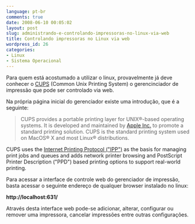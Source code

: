 ```yaml
---
language: pt-br
comments: true
date: 2008-06-10 00:05:02
layout: post
slug: administrando-e-controlando-impressoras-no-linux-via-web
title: Controlando impressoras no Linux via web
wordpress_id: 26
categories:
- Linux
- Sistema Operacional
---
```


Para quem está acostumado a utilizar o linux, provavelmente já deve conhecer o [CUPS](http://www.cups.org ) (Common Unix Printing System) o gerencinciador de impressão que pode ser controlado via web.

Na própria página inicial do gerenciador existe uma introdução, que é a seguinte:


> CUPS provides a portable printing layer for UNIX®-based operating systems. It is developed and maintained by [Apple Inc.](http://www.apple.com/) to promote a standard printing solution. CUPS is the standard printing system used on MacOS® X and most Linux® distributions.

CUPS uses the [ Internet Printing Protocol ("IPP")](http://www.pwg.org/ipp/) as the basis for managing print jobs and queues and adds network printer browsing and PostScript Printer Description ("PPD") based printing options to support real-world printing.


Para acessar a interface de controle web do gerenciador de impressão, basta acessar o seguinte endereço de qualquer browser instalado no linux:

**http://localhost:631/**

Através desta interface web pode-se adicionar, alterar, configurar ou remover uma impressora, cancelar impressões entre outras configurações.